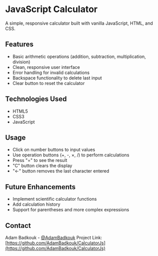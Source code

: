 # JavaScript Calculator
A simple, responsive calculator built with vanilla JavaScript, HTML, and CSS.

## Features
- Basic arithmetic operations (addition, subtraction, multiplication, division)
- Clean, responsive user interface
- Error handling for invalid calculations
- Backspace functionality to delete last input
- Clear button to reset the calculator

## Technologies Used
- HTML5
- CSS3
- JavaScript 

## Usage
- Click on number buttons to input values
- Use operation buttons (+, -, ×, /) to perform calculations
- Press "=" to see the result
- "C" button clears the display
- "←" button removes the last character entered

## Future Enhancements
- Implement scientific calculator functions
- Add calculation history
- Support for parentheses and more complex expressions

## Contact
Adam Badkouk - [@AdamBadkouk](https://github.com/AdamBadkouk)
Project Link: [https://github.com/AdamBadkouk/CalculatorJs](https://github.com/AdamBadkouk/CalculatorJs)
